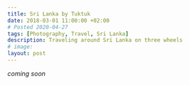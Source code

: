 ```yaml
---
title: Sri Lanka by Tuktuk
date: 2018-03-01 11:00:00 +02:00
# Posted 2020-04-27
tags: [Photography, Travel, Sri Lanka]
description: Traveling around Sri Lanka on three wheels
# image:
layout: post
---
```


*coming soon*